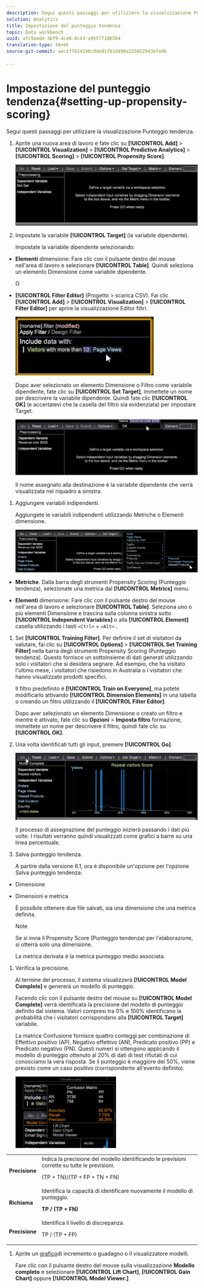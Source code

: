 ```yaml
---
description: Segui questi passaggi per utilizzare la visualizzazione Punteggio tendenza.
solution: Analytics
title: Impostazione del punteggio tendenza
topic: Data workbench
uuid: afc9aada-3bf9-4ce6-8c43-a955771065b4
translation-type: tm+mt
source-git-commit: aec1f7b14198cdde91f61d490a235022943bfedb

---
```



# Impostazione del punteggio tendenza{#setting-up-propensity-scoring}

Segui questi passaggi per utilizzare la visualizzazione Punteggio tendenza.

1. Aprite una nuova area di lavoro e fate clic su **[!UICONTROL Add]** > **[!UICONTROL Visualization]** > **[!UICONTROL Predictive Analytics]** > **[!UICONTROL Scoring]** > **[!UICONTROL Propensity Score]**.

   ![](assets/propensity_visualization.png)

1. Impostate la variabile **[!UICONTROL Target]** (la variabile dipendente).

   Impostate la variabile dipendente selezionando:

* **Elementi** dimensione: Fare clic con il pulsante destro del mouse nell&#39;area di lavoro e selezionare **[!UICONTROL Table]**. Quindi seleziona un elemento Dimensione come variabile dipendente.

   O

* **[!UICONTROL Filter Editor]** (Progetto > scarica CSV). Fai clic **[!UICONTROL Add]** > **[!UICONTROL Visualization]** > **[!UICONTROL Filter Editor]** per aprire la visualizzazione Editor filtri.

   ![](assets/propensity_visualization_filter_editor.png)

   Dopo aver selezionato un elemento Dimensione o Filtro come variabile dipendente, fate clic su **[!UICONTROL Set Target]**, immettete un nome per descrivere la variabile dipendente. Quindi fate clic **[!UICONTROL OK]** (e accertatevi che la casella del filtro sia evidenziata) per impostare Target.

   ![](assets/propensity_visualization_setTarget.png)

   Il nome assegnato alla destinazione è la variabile dipendente che verrà visualizzata nel riquadro a sinistra.
1. Aggiungere variabili indipendenti.

   Aggiungete le variabili indipendenti utilizzando Metriche o Elementi dimensione.

   ![](assets/propensity_visualization_metrics.png)

* **Metriche**. Dalla barra degli strumenti Propensity Scoring (Punteggio tendenza), selezionate una metrica dal **[!UICONTROL Metrics]** menu.

* **Elementi** dimensione: Fare clic con il pulsante destro del mouse nell&#39;area di lavoro e selezionare **[!UICONTROL Table]**. Seleziona uno o più elementi Dimensione e trascina sulla colonna sinistra sotto **[!UICONTROL Independent Variables]** o alla **[!UICONTROL Element]** casella utilizzando i tasti `<Ctrl>` + `<Alt>` .

1. Set **[!UICONTROL Training Filter]**. Per definire il set di visitatori da valutare, fai clic su **[!UICONTROL Options]** > **[!UICONTROL Set Training Filter]** nella barra degli strumenti Propensity Scoring (Punteggio tendenza). Questo fornisce un sottoinsieme di dati generati utilizzando solo i visitatori che si desidera segnare. Ad esempio, che ha visitato l&#39;ultimo mese, i visitatori che risiedono in Australia o i visitatori che hanno visualizzato prodotti specifici.

   Il filtro predefinito è **[!UICONTROL Train on Everyone]**, ma potete modificarlo attivando **[!UICONTROL Dimension Elements]** in una tabella o creando un filtro utilizzando il **[!UICONTROL Filter Editor]**.

   Dopo aver selezionato un elemento Dimensione o creato un filtro e mentre è attivato, fate clic su **Opzioni** > **Imposta filtro** formazione, immettete un nome per descrivere il filtro, quindi fate clic su **[!UICONTROL OK]**.
1. Una volta identificati tutti gli input, premere **[!UICONTROL Go]**.

   ![](assets/propensity_visualization_GO.png)

   Il processo di assegnazione del punteggio inizierà passando i dati più volte. I risultati verranno quindi visualizzati come grafici a barre su una linea percentuale.
1. Salva punteggio tendenza.

   A partire dalla versione 6.1, ora è disponibile un&#39;opzione per l&#39;opzione Salva punteggio tendenza:

* Dimensione
* Dimensioni e metrica

   È possibile ottenere due file salvati, sia una dimensione che una metrica definita.

   >[!NOTE]
   >
   >Se si invia il Propensity Score (Punteggio tendenza) per l&#39;elaborazione, si otterrà solo una dimensione.

   La metrica derivata è la metrica punteggio medio associata.
1. Verifica la precisione.

   Al termine del processo, il sistema visualizzerà **[!UICONTROL Model Complete]** e genererà un modello di punteggio.

   Facendo clic con il pulsante destro del mouse su **[!UICONTROL Model Complete]** verrà identificata la precisione del modello di punteggio definito dal sistema. Valori compresi tra 0% e 100% identificano la probabilità che i visitatori corrispondano alla **[!UICONTROL Target]** variabile.

   La matrice Confusione fornisce quattro conteggi per combinazione di Effettivo positivo (AP), Negativo effettivo (AN), Predicato positivo (PP) e Predicato negativo (PN). Questi numeri si ottengono applicando il modello di punteggio ottenuto al 20% di dati di test rifiutati di cui conosciamo la vera risposta. Se il punteggio è maggiore del 50%, viene previsto come un caso positivo (corrispondente all&#39;evento definito).

   ![](assets/propensity_lift_gain_1.png)

<table id="table_154BDD6D294C4ED1B8C15EC33B74B199"> 
 <tbody> 
  <tr> 
   <td colname="col1"><b> Precisione</b> </td> 
   <td colname="col2"> Indica la precisione del modello identificando le previsioni corrette su tutte le previsioni. <p>(TP + TN)/(TP + FP + TN + FN) </p> </td> 
  </tr> 
  <tr> 
   <td colname="col1"><b> Richiama</b> </td> 
   <td colname="col2"> Identifica la capacità di identificare nuovamente il modello di punteggio. <p><b>TP / (TP + FN)</b> </p> </td> 
  </tr> 
  <tr> 
   <td colname="col1"><b> Precisione</b> </td> 
   <td colname="col2">Identifica il livello di discrepanza. <p>TP / (TP + FP) </p> </td> 
  </tr> 
 </tbody> 
</table>

1. Aprite un [grafico](../../../../home/c-get-started/c-analysis-vis/c-visitor-propensity/c-propensity-gain-lift-chart.md#concept-0d049f6baf534f7fb97f271843ba6c4a)di incremento o guadagno o il visualizzatore [](../../../../home/c-get-started/c-analysis-vis/c-visitor-propensity/c-propensity-model-viewer.md#concept-9f2593a8218140b7bd132a4c74e159f9)modelli.

   Fare clic con il pulsante destro del mouse sulla visualizzazione **Modello completo** e selezionare **[!UICONTROL Lift Chart]**, **[!UICONTROL Gain Chart]** oppure **[!UICONTROL Model Viewer.]**
